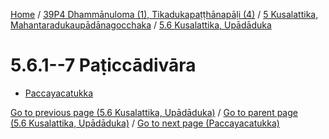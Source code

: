 
[Home](/) / [39P4 Dhammānuloma (1), Tikadukapaṭṭhānapāḷi (4)](../...md) / [5 Kusalattika, Mahantaradukaupādānagocchaka](...md) / [5.6 Kusalattika, Upādāduka](../39P4/5/5.6.md)

# 5.6.1--7 Paṭiccādivāra

* [Paccayacatukka](5.6.1--7/Paccayacatukka.md)

[Go to previous page (5.6 Kusalattika, Upādāduka)](../39P4/5/5.6.md) / [Go to parent page (5.6 Kusalattika, Upādāduka)](../39P4/5/5.6.md) / [Go to next page (Paccayacatukka)](5.6.1--7/Paccayacatukka.md)


